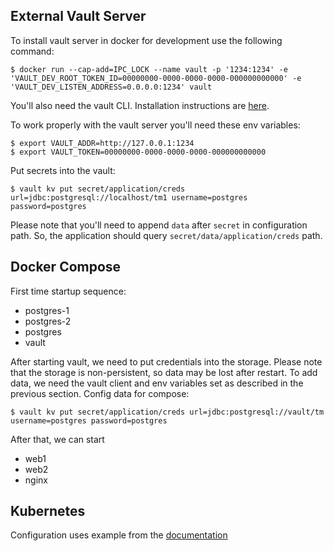 ## External Vault Server
To install vault server in docker for development use the following command:

```shell
$ docker run --cap-add=IPC_LOCK --name vault -p '1234:1234' -e 'VAULT_DEV_ROOT_TOKEN_ID=00000000-0000-0000-0000-000000000000' -e 'VAULT_DEV_LISTEN_ADDRESS=0.0.0.0:1234' vault
```

You'll also need the vault CLI. Installation instructions are [here](https://learn.hashicorp.com/tutorials/vault/getting-started-install).

To work properly with the vault server you'll need these env variables:
```shell
$ export VAULT_ADDR=http://127.0.0.1:1234
$ export VAULT_TOKEN=00000000-0000-0000-0000-000000000000
```

Put secrets into the vault:
```shell
$ vault kv put secret/application/creds url=jdbc:postgresql://localhost/tm1 username=postgres password=postgres
```
Please note that you'll need to append `data` after `secret` in configuration path. 
So, the application should query `secret/data/application/creds` path.

## Docker Compose
First time startup sequence:
- postgres-1
- postgres-2
- postgres
- vault

After starting vault, we need to put credentials into the storage. 
Please note that the storage is non-persistent, so data may be lost after restart. 
To add data, we need the vault client and env variables set as described in the previous section.
Config data for compose:
```shell
$ vault kv put secret/application/creds url=jdbc:postgresql://vault/tm username=postgres password=postgres
```

After that, we can start
- web1
- web2
- nginx

## Kubernetes

Configuration uses example from the [documentation](https://docs.jmix.io/jmix/deployment/k8s.html)

